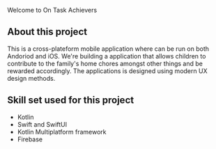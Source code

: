 Welcome to On Task Achievers

## About this project
This is a cross-plateform mobile application where can be run on both Andoriod and iOS. We're building a application that allows children to contribute to the family's home chores amongst other things and be rewarded accordingly. The applications is designed using modern UX design methods.

## Skill set used for this project
- Kotlin
- Swift and SwiftUI
- Kotlin Multiplatform framework
- Firebase
